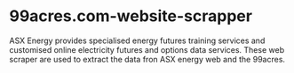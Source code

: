 # 99acres.com-website-scrapper

ASX Energy provides specialised energy futures training services and customised online electricity futures and options data services.
These web scraper are used to extract the data fron ASX energy web and the 99acres.
